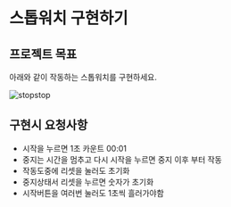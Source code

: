 
# 스톱워치 구현하기


## 프로젝트 목표
아래와 같이 작동하는 스톱워치를 구현하세요.

![stopstop](https://user-images.githubusercontent.com/12206933/103327858-bd38cc80-4a99-11eb-890c-dc85be6d1d51.gif)

## 구현시 요청사항
- 시작을 누르면 1초 카운트 00:01
- 중지는 시간을 멈추고 다시 시작을 누르면 중지 이후 부터 작동
- 작동도중에 리셋을 눌러도 초기화
- 중지상태서 리셋을 누르면 숫자가 초기화
- 시작버튼을 여러번 눌러도 1초씩 흘러가야함
